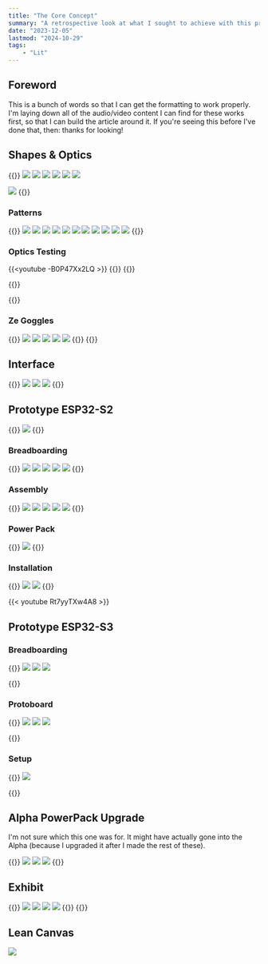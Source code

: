 ```yaml
---
title: "The Core Concept"
summary: "A retrospective look at what I sought to achieve with this project - the ability to have an entire outfit sychronized to the sounds of music, together in harmony. I actually achieved my proof of concept, and I did so by combining two fixed controller installations with the Alpha prototype. Together, I proved that what I want can, in fact, be achieved. This is The Core Concept."
date: "2023-12-05"
lastmod: "2024-10-29"
tags:
    - "Lit"
---
```

## Foreword

This is a bunch of words so that I can get the formatting to work properly. I'm laying down all of the audio/video 
content I can find for these works first, so that I can build the article around it. If you're seeing this before 
I've done that, then: thanks for looking!

## Shapes & Optics
{{<gallery>}}
<img src="Hot_Glue_vs_Epoxy_Diffusion_Testing.jpg" class="grid-w50 md:grid-w33" />
<img src="Four_Hearts_Equals_One_Star.jpg" class="grid-w50 md:grid-w33" />
<img src="Eight_Heart_Medallion_But_Sloppy.jpg" class="grid-w50 md:grid-w33" />
<img src="Six_Hearted_Square.jpg" class="grid-w50 md:grid-w33" />
<img src="Six_Hearted_Square_Plus_60_Degree_Lens.jpg" class="grid-w50 md:grid-w33" />
<img src="Three_Hearts.jpg" class="grid-w50 md:grid-w33" />

<img src="A_Collection_Of_Shapes_Optics.jpg" class="grid-w50 md:grid-w33" />
{{</gallery>}}


### Patterns

{{<gallery>}}
<img src="PCB_Patterns_1.jpg" class="grid-w50 md:grid-w33" />
<img src="PCB_Patterns_2.jpg" class="grid-w50 md:grid-w33" />
<img src="PCB_Patterns_3.jpg" class="grid-w50 md:grid-w33" />
<img src="PCB_Patterns_Lit.jpg" class="grid-w50 md:grid-w33" />
<img src="PCB_Patterns_Lit_2.jpg" class="grid-w50 md:grid-w33" />
<img src="PCB_Patterns_4.jpg" class="grid-w50 md:grid-w33" />
<img src="PCB_Patterns_Lit_3.jpg" class="grid-w50 md:grid-w33" />
<img src="PCB_Patterns_5.jpg" class="grid-w50 md:grid-w33" />
<img src="PCB_Patterns_6.jpg" class="grid-w50 md:grid-w33" />
<img src="PCB_Patterns_Lit_4.jpg" class="grid-w50 md:grid-w33" />
<img src="PCB_Patterns_7.jpg" class="grid-w50 md:grid-w33" />
{{</gallery>}}


### Optics Testing

{{<youtube -B0P47Xx2LQ >}}
{{<youtube yy6rPqwJBbo  >}}
{{<youtube Kz7-wNgJugA  >}}

{{<youtube SNoeR45pvLM >}}

{{<youtube FX0R-HnFHM8 >}}
### Ze Goggles

{{<gallery>}}
<img src="Ze_Goggles_Blue.jpg" class="grid-w50 md:grid-w33" />
<img src="Ze_Goggles_Purple_Bright.jpg" class="grid-w50 md:grid-w33" />
<img src="Ze_Goggles_Purple_Dim.jpg" class="grid-w50 md:grid-w33" />
<img src="Ze_Goggles_Test_Off.jpg" class="grid-w50 md:grid-w33" />
<img src="Ze_Goggles_Test_Green.jpg" class="grid-w50 md:grid-w33" />
{{</gallery>}}
{{<youtube W2MDVw-JhpY >}}


## Interface
{{<gallery>}}
<img src="Trill_Flex_Sensor_Front.jpg" class="grid-w50 md:grid-w33" />
<img src="Trill_Flex_Sensor_Back.jpg" class="grid-w50 md:grid-w33" />
<img src="Slide_Potentiometer.jpg" class="grid-w50 md:grid-w33" />
{{</gallery>}}

## Prototype ESP32-S2

{{<gallery>}}
<img src="Lolin_S2_Mini.jpg" class="grid-w50 md:grid-w33" />
{{</gallery>}}

### Breadboarding
{{<gallery>}}
<img src="ESP32_S2_Breadboarding.jpg" class="grid-w50 md:grid-w33" />
<img src="ESP32_S2_Interface_Breadboard.jpg" class="grid-w50 md:grid-w33" />
<img src="ESP32_S2_Breadboard_Side_View.jpg" class="grid-w50 md:grid-w33" />
<img src="ESP32_S2_Breadboard_45_Degree_Angle.jpg" class="grid-w50 md:grid-w33" />
<img src="ESP32_S2_Breadboard_40_Degree_Angle.jpg" class="grid-w50 md:grid-w33" />
{{</gallery>}}

### Assembly

{{<gallery>}}
<img src="S2_Mini_Protoboard.jpg" class="grid-w50 md:grid-w33" />
<img src="ESP32_S2_Case_With_Rotary_Encoder.jpg" class="grid-w50 md:grid-w33" />
<img src="ESP32_S2_Installed_In_Case.jpg" class="grid-w50 md:grid-w33" />
<img src="ESP32_S2_Installed_In_Case_Back_View.jpg" class="grid-w50 md:grid-w33" />
<img src="ESP32_S2_Installed_In_Case_Top_View_Microphone.jpg" class="grid-w50 md:grid-w33" />
{{</gallery>}}

### Power Pack
{{<gallery>}}
<img src="ESP32_S2_5000mAh_Power_Pack.jpg" class="grid-w50" />
{{</gallery>}}

### Installation
{{<gallery>}}
<img src="ESP32_S2_Wall_Mount_Close_Up.jpg" class="grid-w50" />
<img src="ESP32_S2_Mounted_On_Wall.jpg" class="grid-w50" />
{{</gallery>}}

{{< youtube Rt7yyTXw4A8 >}}

## Prototype ESP32-S3

### Breadboarding
{{<gallery>}}
<img src="ESP32_S3_Breadboarding.jpg" class="grid-w50 md:grid-w33" />
<img src="ESP32_S3_Breadboarding_2.jpg" class="grid-w50 md:grid-w33" />
<img src="ESP32_S3_Breadboarding_3.jpg" class="grid-w50 md:grid-w33" />

{{</gallery>}}

### Protoboard

{{<gallery>}}
<img src="ESP32_S3_Protoboard_Ports_Mockup.jpg" class="grid-w50 md:grid-w33" />
<img src="ESP32_S3_Protoboard_Ports_Mockup_2.jpg" class="grid-w50 md:grid-w33" />
<img src="ESP32_S3_Protoboard_Ports_Mockup_3.jpg" class="grid-w50 md:grid-w33" />

{{</gallery>}}



### Setup

{{<gallery>}}
<img src="ESP32_S3_Case_OLED_Mockup.jpg" class="grid-w50" />

{{</gallery>}}


## Alpha PowerPack Upgrade
I'm not sure which this one was for. It might have actually gone into the Alpha (because I upgraded it after 
I made the rest of these). 

{{<gallery>}}
<img src="Power_Pack_Circuit.jpg" class="grid-w50 md:grid-w33" />
<img src="New_Power_Circuit_1.JPG" class="grid-w50 md:grid-w33" />
<img src="New_Power_Circuit_2.JPG" class="grid-w50 md:grid-w33" />
{{</gallery>}}

## Exhibit

{{<gallery>}}
<img src="Pretty_Little_Seven.jpg" class="grid-w50 md:grid-w33" />
<img src="Synchronized_Exhibit.jpg" class="grid-w50 md:grid-w33" />
<img src="Synchronized_Exhibit_2.jpg" class="grid-w50 md:grid-w33" />
<img src="A_Great_White_Light.jpg" class="grid-w50 md:grid-w33" />
{{</gallery>}}
{{<youtube OQKZrvu6iQk >}}

## Lean Canvas

<img src="Lean_Canvas.jpg" />
